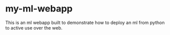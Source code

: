 # my-ml-webapp
This is an ml webapp built to demonstrate how to deploy an ml from python to active use over the web.
